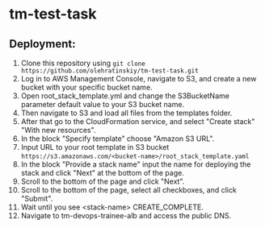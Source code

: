 # tm-test-task

## Deployment:
1. Clone this repository using ```git clone https://github.com/olehratinskiy/tm-test-task.git```
2. Log in to AWS Management Console, navigate to S3, and create a new bucket with your specific bucket name.
3. Open root_stack_template.yml and change the S3BucketName parameter default value to your S3 bucket name.
4. Then navigate to S3 and load all files from the templates folder.
5. After that go to the CloudFormation service, and select "Create stack" "With new resources".
6. In the block "Specify template" choose "Amazon S3 URL".
7. Input URL to your root template in S3 bucket ```https://s3.amazonaws.com/<bucket-name>/root_stack_template.yaml```
8. In the block "Provide a stack name" input the name for deploying the stack and click "Next" at the bottom of the page.
9. Scroll to the bottom of the page and click "Next".
10. Scroll to the bottom of the page, select all checkboxes, and click "Submit".
11. Wait until you see \<stack-name\> CREATE_COMPLETE.
12. Navigate to tm-devops-trainee-alb and access the public DNS.
